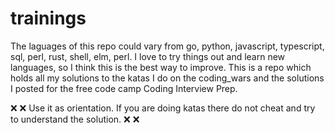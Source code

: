 # trainings
The laguages of this repo could vary from go, python, javascript, typescript, sql, perl, rust, shell, elm, perl.
I love to try things out and learn new languages, so I think this is the best way to improve.
This is a repo which holds all my solutions to the katas I do on the coding_wars and the solutions I posted for the free code camp Coding Interview Prep.

❌ :x: Use it as orientation. If you are doing katas there do not cheat and try to understand the solution. ❌ :x:
